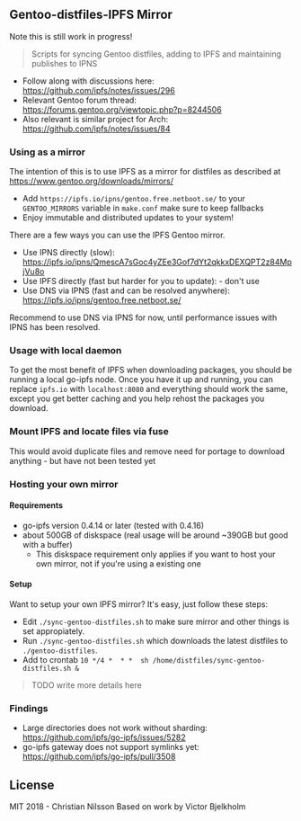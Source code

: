 ## Gentoo-distfiles-IPFS Mirror
Note this is still work in progress!
> Scripts for syncing Gentoo distfiles, adding to IPFS and maintaining publishes to IPNS

- Follow along with discussions here: https://github.com/ipfs/notes/issues/296
- Relevant Gentoo forum thread: https://forums.gentoo.org/viewtopic.php?p=8244506
- Also relevant is similar project for Arch: https://github.com/ipfs/notes/issues/84

### Using as a mirror

The intention of this is to use IPFS as a mirror for distfiles as described at https://www.gentoo.org/downloads/mirrors/

- Add `https://ipfs.io/ipns/gentoo.free.netboot.se/` to your `GENTOO_MIRRORS` variable in `make.conf` make sure to keep fallbacks
- Enjoy immutable and distributed updates to your system!

There are a few ways you can use the IPFS Gentoo mirror.

- Use IPNS directly (slow): https://ipfs.io/ipns/QmescA7sGoc4yZEe3Gof7dYt2qkkxDEXQPT2z84MpjVu8o
- Use IPFS directly (fast but harder for you to update): - don't use
- Use DNS via IPNS (fast and can be resolved anywhere): https://ipfs.io/ipns/gentoo.free.netboot.se/

Recommend to use DNS via IPNS for now, until performance issues with IPNS has been resolved.

### Usage with local daemon

To get the most benefit of IPFS when downloading packages, you should be running
a local go-ipfs node. Once you have it up and running, you can replace `ipfs.io`
with `localhost:8080` and everything should work the same, except you get better
caching and you help rehost the packages you download.

### Mount IPFS and locate files via fuse

This would avoid duplicate files and remove need for portage to download anything - but have not been tested yet

### Hosting your own mirror

#### Requirements

- go-ipfs version 0.4.14 or later (tested with 0.4.16)
- about 500GB of diskspace (real usage will be around ~390GB but good with a buffer)
  - This diskspace requirement only applies if you want to host your own mirror, not if you're using a existing one

#### Setup

Want to setup your own IPFS mirror? It's easy, just follow these steps:

- Edit `./sync-gentoo-distfiles.sh` to make sure mirror and other things is set appropiately.
- Run `./sync-gentoo-distfiles.sh` which downloads the latest distfiles
  to `./gentoo-distfiles`.
- Add to crontab `10 */4 *  * *  sh /home/distfiles/sync-gentoo-distfiles.sh &`

> TODO write more details here

### Findings

- Large directories does not work without sharding: https://github.com/ipfs/go-ipfs/issues/5282
- go-ipfs gateway does not support symlinks yet: https://github.com/ipfs/go-ipfs/pull/3508

## License

MIT 2018 - Christian Nilsson
Based on work by Victor Bjelkholm
